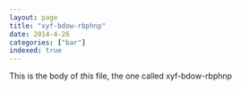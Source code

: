 ```yaml
---
layout: page
title: "xyf-bdow-rbphnp"
date: 2014-4-26
categories: ["bar"]
indexed: true
---
```

This is the body of _this_ file, the one called xyf-bdow-rbphnp
